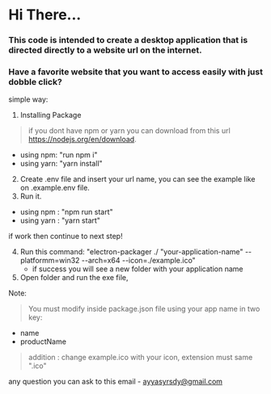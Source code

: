 <h1>Hi There...</h1>

<h3>This code is intended to create a desktop application that is directed directly to a website url on the internet.</h3>

<h3>Have a favorite website that you want to access easily with just dobble click?</h3>

simple way:

1. Installing Package
> if you dont have npm or yarn you can download from this url https://nodejs.org/en/download.
- using npm: "run npm i"
- using yarn: "yarn install"
2. Create .env file and insert your url name, you can see the example like on .example.env file.
3. Run it.
- using npm : "npm run start"
- using yarn : "yarn start"

if work then continue to next step!

4. Run this command: "electron-packager ./ "your-application-name" --platformm=win32 --arch=x64 --icon=./example.ico"
   - if success you will see a new folder with your application name
6. Open folder and run the exe file,

Note:
> You must modify inside package.json file using your app name in two key:
- name
- productName
> addition : change example.ico with your icon, extension must same ".ico"

any question you can ask to this email - ayyasyrsdy@gmail.com
